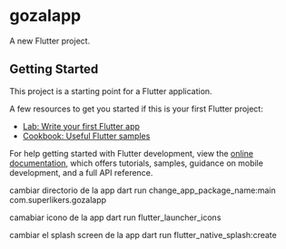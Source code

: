 # gozalapp

A new Flutter project.

## Getting Started

This project is a starting point for a Flutter application.

A few resources to get you started if this is your first Flutter project:

- [Lab: Write your first Flutter app](https://docs.flutter.dev/get-started/codelab)
- [Cookbook: Useful Flutter samples](https://docs.flutter.dev/cookbook)

For help getting started with Flutter development, view the
[online documentation](https://docs.flutter.dev/), which offers tutorials,
samples, guidance on mobile development, and a full API reference.

cambiar directorio de la app
dart run change_app_package_name:main com.superlikers.gozalapp

camabiar icono de la app 
dart run flutter_launcher_icons

cambiar el splash screen de la app
dart run flutter_native_splash:create